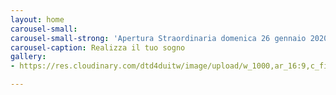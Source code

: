 ```yaml
---
layout: home
carousel-small: 
carousel-small-strong: 'Apertura Straordinaria domenica 26 gennaio 2020 '
carousel-caption: Realizza il tuo sogno
gallery:
- https://res.cloudinary.com/dtd4duitw/image/upload/w_1000,ar_16:9,c_fill,g_auto,e_sharpen/v1567253002/viterbo/70215721_1441918852613190_8315255086775271424_o.jpg

---
```


